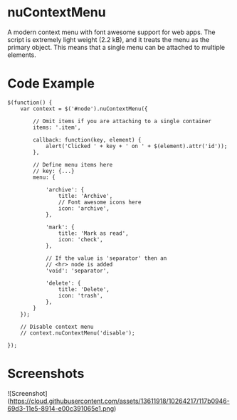 # nuContextMenu
A modern context menu with font awesome support for web apps. 
The script is extremely light weight (2.2 kB), and it treats the menu as the primary object.
This means that a single menu can be attached to multiple elements.


# Code Example
```
$(function() {
    var context = $('#node').nuContextMenu({
    
        // Omit items if you are attaching to a single container
        items: '.item',

        callback: function(key, element) {
            alert('Clicked ' + key + ' on ' + $(element).attr('id'));
        },
        
        // Define menu items here
        // key: {...}
        menu: {

            'archive': {
                title: 'Archive',
                // Font awesome icons here
                icon: 'archive',
            },

            'mark': {
                title: 'Mark as read',
                icon: 'check',
            },

            // If the value is 'separator' then an 
            // <hr> node is added
            'void': 'separator',

            'delete': {
                title: 'Delete',
                icon: 'trash',
            },
        }
    });
    
    // Disable context menu
    // context.nuContextMenu('disable');

});
```
# Screenshots
![Screenshot] (https://cloud.githubusercontent.com/assets/13611918/10264217/117b0946-69d3-11e5-8914-e00c391065e1.png)





